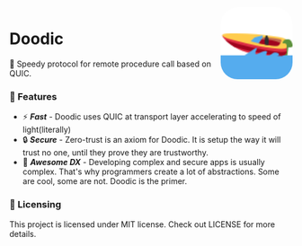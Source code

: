 <img src="./media/speedboat.svg" width="128" style="float: right; border-radius: 30px" />
<div>
  <h1>Doodic</h1>
  <p>🚤 Speedy protocol for remote procedure call based on QUIC.</p>
</div>

### 🌟 Features
* ⚡ ***Fast*** - Doodic uses QUIC at transport layer accelerating to speed of light(literally)
* 🔒 ***Secure*** - Zero-trust is an axiom for Doodic. It is setup the way it will trust no one, until they prove they are trustworthy.
* 🤩 ***Awesome DX*** - Developing complex and secure apps is usually complex. That's why programmers create a lot of abstractions. Some are cool, some are not. Doodic is the primer. 

### 🔑 Licensing
This project is licensed under MIT license. Check out LICENSE for more details.